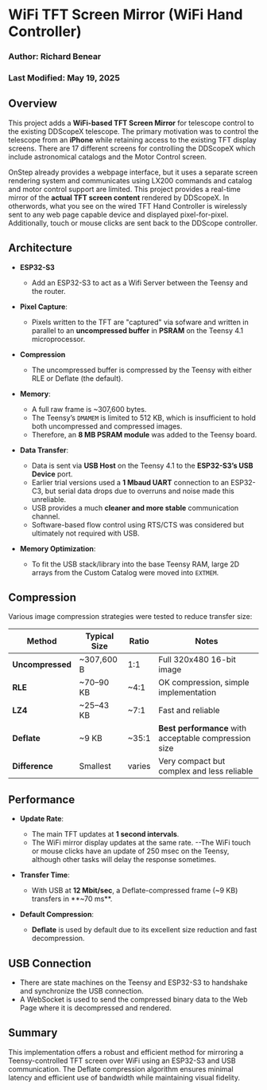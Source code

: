 # WiFi TFT Screen Mirror (WiFi Hand Controller)

### Author: Richard Benear  
### Last Modified: May 19, 2025

## Overview

This project adds a **WiFi-based TFT Screen Mirror** for telescope control to the existing DDScopeX telescope. The primary motivation was to control the telescope from an **iPhone** while retaining access to the existing TFT display screens. There are 17 different screens for controlling the DDScopeX which include astronomical catalogs and the Motor Control screen.

OnStep already provides a webpage interface, but it uses a separate screen rendering system and communicates using LX200 commands and catalog and motor control support are limited. This project provides a real-time mirror of the **actual TFT screen content** rendered by DDScopeX. In otherwords, what you see on the wired TFT Hand Controller is wirelessly sent to any web page capable device and displayed pixel-for-pixel. Additionally, touch or mouse clicks are sent back to the DDScope controller.

## Architecture

- **ESP32-S3**
  - Add an ESP32-S3 to act as a Wifi Server between the Teensy and the router.

- **Pixel Capture**:  
  - Pixels written to the TFT are "captured" via sofware and written in parallel to an **uncompressed buffer** in **PSRAM** on the Teensy 4.1 microprocessor.
- **Compression**
  - The uncompressed buffer is compressed by the Teensy with either RLE or Deflate (the default).
  
- **Memory**:  
  - A full raw frame is ~307,600 bytes.
  - The Teensy’s `DMAMEM` is limited to 512 KB, which is insufficient to hold both uncompressed and compressed images.
  - Therefore, an **8 MB PSRAM module** was added to the Teensy board.

- **Data Transfer**:  
  - Data is sent via **USB Host** on the Teensy 4.1 to the **ESP32-S3’s USB Device** port.
  - Earlier trial versions used a **1 Mbaud UART** connection to an ESP32-C3, but serial data drops due to overruns and noise made this unreliable.
  - USB provides a much **cleaner and more stable** communication channel.
  - Software-based flow control using RTS/CTS was considered but ultimately not required with USB.

- **Memory Optimization**:  
  - To fit the USB stack/library into the base Teensy RAM, large 2D arrays from the Custom Catalog were moved into `EXTMEM`.

## Compression

Various image compression strategies were tested to reduce transfer size:

| Method         | Typical Size | Ratio  | Notes                                                                 |
|----------------|--------------|--------|-----------------------------------------------------------------------|
| **Uncompressed** | ~307,600 B   | 1:1    | Full 320x480 16-bit image                                             |
| **RLE**          | ~70–90 KB    | ~4:1   | OK compression, simple implementation                                 |
| **LZ4**          | ~25–43 KB    | ~7:1   | Fast and reliable                                                     |
| **Deflate**      | ~9 KB        | ~35:1  | **Best performance** with acceptable compression size                             |
| **Difference**   | Smallest     | varies | Very compact but complex and less reliable |

## Performance

- **Update Rate**:  
  - The main TFT updates at **1 second intervals**.
  - The WiFi mirror display updates at the same rate.
  --The WiFi touch or mouse clicks have an update of 250 msec on the Teensy, although other tasks will delay the response sometimes.

- **Transfer Time**:  
  - With USB at **12 Mbit/sec**, a Deflate-compressed frame (~9 KB) transfers in **~70 ms**.

- **Default Compression**:  
  - **Deflate** is used by default due to its excellent size reduction and fast decompression.

## USB Connection ##
  - There are state machines on the Teensy and ESP32-S3 to handshake and synchronize the USB connection.
  - A WebSocket is used to send the compressed binary data to the Web Page where it is decompressed and rendered.

## Summary

This implementation offers a robust and efficient method for mirroring a Teensy-controlled TFT screen over WiFi using an ESP32-S3 and USB communication. The Deflate compression algorithm ensures minimal latency and efficient use of bandwidth while maintaining visual fidelity.
